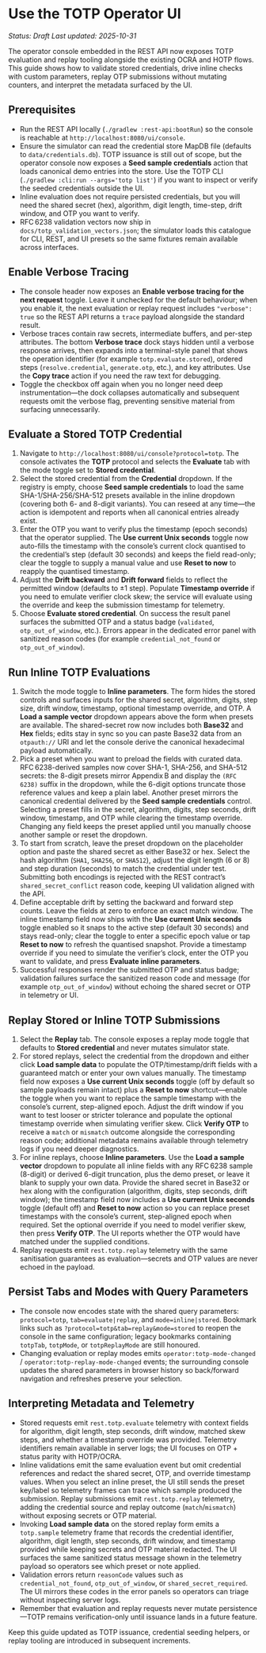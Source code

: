 # Use the TOTP Operator UI

_Status: Draft_
_Last updated: 2025-10-31_

The operator console embedded in the REST API now exposes TOTP evaluation and replay tooling alongside the existing OCRA and HOTP flows. This guide shows how to validate stored credentials, drive inline checks with custom parameters, replay OTP submissions without mutating counters, and interpret the metadata surfaced by the UI.

## Prerequisites
- Run the REST API locally (`./gradlew :rest-api:bootRun`) so the console is reachable at `http://localhost:8080/ui/console`.
- Ensure the simulator can read the credential store MapDB file (defaults to `data/credentials.db`). TOTP issuance is still out of scope, but the operator console now exposes a **Seed sample credentials** action that loads canonical demo entries into the store. Use the TOTP CLI (`./gradlew :cli:run --args='totp list'`) if you want to inspect or verify the seeded credentials outside the UI.
- Inline evaluation does not require persisted credentials, but you will need the shared secret (hex), algorithm, digit length, time-step, drift window, and OTP you want to verify.
- RFC 6238 validation vectors now ship in `docs/totp_validation_vectors.json`; the simulator loads this catalogue for CLI, REST, and UI presets so the same fixtures remain available across interfaces.

## Enable Verbose Tracing
- The console header now exposes an **Enable verbose tracing for the next request** toggle. Leave it unchecked for the default behaviour; when you enable it, the next evaluation or replay request includes `"verbose": true` so the REST API returns a `trace` payload alongside the standard result.
- Verbose traces contain raw secrets, intermediate buffers, and per-step attributes. The bottom **Verbose trace** dock stays hidden until a verbose response arrives, then expands into a terminal-style panel that shows the operation identifier (for example `totp.evaluate.stored`), ordered steps (`resolve.credential`, `generate.otp`, etc.), and key attributes. Use the **Copy trace** action if you need the raw text for debugging.
- Toggle the checkbox off again when you no longer need deep instrumentation—the dock collapses automatically and subsequent requests omit the verbose flag, preventing sensitive material from surfacing unnecessarily.

## Evaluate a Stored TOTP Credential
1. Navigate to `http://localhost:8080/ui/console?protocol=totp`. The console activates the **TOTP** protocol and selects the **Evaluate** tab with the mode toggle set to **Stored credential**.
2. Select the stored credential from the **Credential** dropdown. If the registry is empty, choose **Seed sample credentials** to load the same SHA-1/SHA-256/SHA-512 presets available in the inline dropdown (covering both 6- and 8-digit variants). You can reseed at any time—the action is idempotent and reports when all canonical entries already exist.
3. Enter the OTP you want to verify plus the timestamp (epoch seconds) that the operator supplied. The **Use current Unix seconds** toggle now auto-fills the timestamp with the console’s current clock quantised to the credential’s step (default 30 seconds) and keeps the field read-only; clear the toggle to supply a manual value and use **Reset to now** to reapply the quantised timestamp.
4. Adjust the **Drift backward** and **Drift forward** fields to reflect the permitted window (defaults to ±1 step). Populate **Timestamp override** if you need to emulate verifier clock skew; the service will evaluate using the override and keep the submission timestamp for telemetry.
5. Choose **Evaluate stored credential**. On success the result panel surfaces the submitted OTP and a status badge (`validated`, `otp_out_of_window`, etc.). Errors appear in the dedicated error panel with sanitized reason codes (for example `credential_not_found` or `otp_out_of_window`).

## Run Inline TOTP Evaluations
1. Switch the mode toggle to **Inline parameters**. The form hides the stored controls and surfaces inputs for the shared secret, algorithm, digits, step size, drift window, timestamp, optional timestamp override, and OTP. A **Load a sample vector** dropdown appears above the form when presets are available. The shared-secret row now includes both **Base32** and **Hex** fields; edits stay in sync so you can paste Base32 data from an `otpauth://` URI and let the console derive the canonical hexadecimal payload automatically.
2. Pick a preset when you want to preload the fields with curated data. RFC 6238-derived samples now cover SHA-1, SHA-256, and SHA-512 secrets: the 8-digit presets mirror Appendix B and display the `(RFC 6238)` suffix in the dropdown, while the 6-digit options truncate those reference values and keep a plain label. Another preset mirrors the canonical credential delivered by the **Seed sample credentials** control. Selecting a preset fills in the secret, algorithm, digits, step seconds, drift window, timestamp, and OTP while clearing the timestamp override. Changing any field keeps the preset applied until you manually choose another sample or reset the dropdown.
3. To start from scratch, leave the preset dropdown on the placeholder option and paste the shared secret as either Base32 or hex. Select the hash algorithm (`SHA1`, `SHA256`, or `SHA512`), adjust the digit length (6 or 8) and step duration (seconds) to match the credential under test. Submitting both encodings is rejected with the REST contract’s `shared_secret_conflict` reason code, keeping UI validation aligned with the API.
4. Define acceptable drift by setting the backward and forward step counts. Leave the fields at zero to enforce an exact match window. The inline timestamp field now ships with the **Use current Unix seconds** toggle enabled so it snaps to the active step (default 30 seconds) and stays read-only; clear the toggle to enter a specific epoch value or tap **Reset to now** to refresh the quantised snapshot. Provide a timestamp override if you need to simulate the verifier’s clock, enter the OTP you want to validate, and press **Evaluate inline parameters**.
5. Successful responses render the submitted OTP and status badge; validation failures surface the sanitized reason code and message (for example `otp_out_of_window`) without echoing the shared secret or OTP in telemetry or UI.

## Replay Stored or Inline TOTP Submissions
1. Select the **Replay** tab. The console exposes a replay mode toggle that defaults to **Stored credential** and never mutates simulator state.
2. For stored replays, select the credential from the dropdown and either click **Load sample data** to populate the OTP/timestamp/drift fields with a guaranteed match or enter your own values manually. The timestamp field now exposes a **Use current Unix seconds** toggle (off by default so sample payloads remain intact) plus a **Reset to now** shortcut—enable the toggle when you want to replace the sample timestamp with the console’s current, step-aligned epoch. Adjust the drift window if you want to test looser or stricter tolerance and populate the optional timestamp override when simulating verifier skew. Click **Verify OTP** to receive a `match` or `mismatch` outcome alongside the corresponding reason code; additional metadata remains available through telemetry logs if you need deeper diagnostics.
3. For inline replays, choose **Inline parameters**. Use the **Load a sample vector** dropdown to populate all inline fields with any RFC 6238 sample (8-digit) or derived 6-digit truncation, plus the demo preset, or leave it blank to supply your own data. Provide the shared secret in Base32 or hex along with the configuration (algorithm, digits, step seconds, drift window); the timestamp field now includes a **Use current Unix seconds** toggle (default off) and **Reset to now** action so you can replace preset timestamps with the console’s current, step-aligned epoch when required. Set the optional override if you need to model verifier skew, then press **Verify OTP**. The UI reports whether the OTP would have matched under the supplied conditions.
4. Replay requests emit `rest.totp.replay` telemetry with the same sanitisation guarantees as evaluation—secrets and OTP values are never echoed in the payload.

## Persist Tabs and Modes with Query Parameters
- The console now encodes state with the shared query parameters: `protocol=totp`, `tab=evaluate|replay`, and `mode=inline|stored`. Bookmark links such as `?protocol=totp&tab=replay&mode=stored` to reopen the console in the same configuration; legacy bookmarks containing `totpTab`, `totpMode`, or `totpReplayMode` are still honoured.
- Changing evaluation or replay modes emits `operator:totp-mode-changed` / `operator:totp-replay-mode-changed` events; the surrounding console updates the shared parameters in browser history so back/forward navigation and refreshes preserve your selection.

## Interpreting Metadata and Telemetry
- Stored requests emit `rest.totp.evaluate` telemetry with context fields for algorithm, digit length, step seconds, drift window, matched skew steps, and whether a timestamp override was provided. Telemetry identifiers remain available in server logs; the UI focuses on OTP + status parity with HOTP/OCRA.
- Inline validations emit the same evaluation event but omit credential references and redact the shared secret, OTP, and override timestamp values. When you select an inline preset, the UI still sends the preset key/label so telemetry frames can trace which sample produced the submission. Replay submissions emit `rest.totp.replay` telemetry, adding the credential source and replay outcome (`match`/`mismatch`) without exposing secrets or OTP material.
- Invoking **Load sample data** on the stored replay form emits a `totp.sample` telemetry frame that records the credential identifier, algorithm, digit length, step seconds, drift window, and timestamp provided while keeping secrets and OTP material redacted. The UI surfaces the same sanitized status message shown in the telemetry payload so operators see which preset or note applied.
- Validation errors return `reasonCode` values such as `credential_not_found`, `otp_out_of_window`, or `shared_secret_required`. The UI mirrors these codes in the error panels so operators can triage without inspecting server logs.
- Remember that evaluation and replay requests never mutate persistence—TOTP remains verification-only until issuance lands in a future feature.

Keep this guide updated as TOTP issuance, credential seeding helpers, or replay tooling are introduced in subsequent increments.
